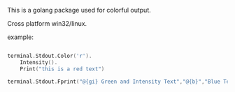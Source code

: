 This is a golang package used for colorful output. 

Cross platform win32/linux. 

example:

```go 

terminal.Stdout.Color('r').
	Intensity().
	Print("this is a red text")

terminal.Stdout.Fprint("@{gi} Green and Intensity Text","@{b}","Blue Text","@{yiB}Yellow text with Blue background")

```